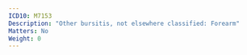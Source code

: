 ```yaml
---
ICD10: M7153
Description: "Other bursitis, not elsewhere classified: Forearm"
Matters: No
Weight: 0
---
```

